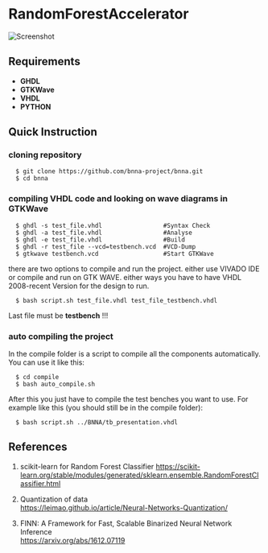 # RandomForestAccelerator

![Screenshot](https://www.researchgate.net/publication/276511609/figure/fig1/AS:633902699909126@1528145589364/Structure-of-a-random-forest-consisting-of-n-decision-trees-Nodes-were-numbered-using.png)

## Requirements
* **GHDL**
* **GTKWave**
* **VHDL**
* **PYTHON**

## Quick Instruction

### cloning repository

      $ git clone https://github.com/bnna-project/bnna.git  
      $ cd bnna  

### compiling VHDL code and looking on wave diagrams in GTKWave

      $ ghdl -s test_file.vhdl                 #Syntax Check  
      $ ghdl -a test_file.vhdl                 #Analyse  
      $ ghdl -e test_file.vhdl                 #Build   
      $ ghdl -r test_file --vcd=testbench.vcd  #VCD-Dump  
      $ gtkwave testbench.vcd                  #Start GTKWave  

there are two options to compile and run the project. either use VIVADO IDE or compile and run on GTK WAVE. either ways you have to have
VHDL 2008-recent Version for the design to run.
  
      $ bash script.sh test_file.vhdl test_file_testbench.vhdl  
 
Last file must be **testbench** !!! 

### auto compiling the project
In the compile folder is a script to compile all the components automatically. You can use it like this:

      $ cd compile
      $ bash auto_compile.sh

After this you just have to compile the test benches you want to use. For example like this (you should still be in the compile folder):

      $ bash script.sh ../BNNA/tb_presentation.vhdl

## References

1. scikit-learn for Random Forest Classifier 
  https://scikit-learn.org/stable/modules/generated/sklearn.ensemble.RandomForestClassifier.html

2. Quantization of data  
  https://leimao.github.io/article/Neural-Networks-Quantization/

3. FINN: A Framework for Fast, Scalable Binarized Neural Network Inference  
  https://arxiv.org/abs/1612.07119
